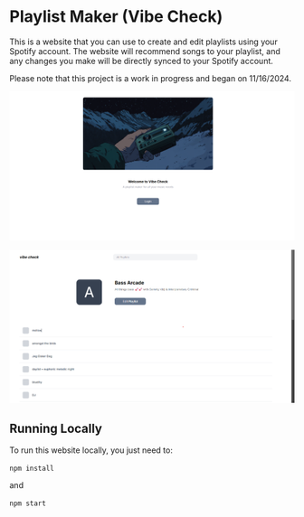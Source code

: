 # Playlist Maker (Vibe Check)

This is a website that you can use to create and edit playlists using your Spotify account. The website will recommend songs to your playlist, and any changes you make will be directly synced to your Spotify account.

Please note that this project is a work in progress and began on 11/16/2024.

![](./src/assets/preview-login.png)

![](./src/assets/preview.png)

## Running Locally

To run this website locally, you just need to:

```npm install```

and

```npm start```


